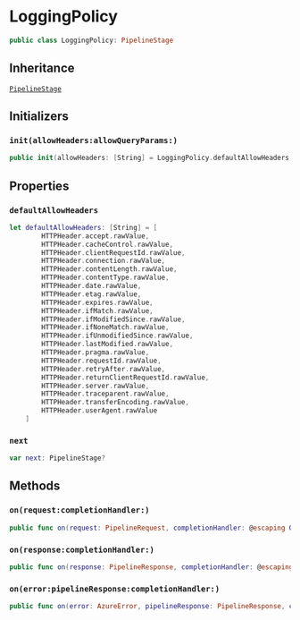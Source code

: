 # LoggingPolicy

``` swift
public class LoggingPolicy:​ PipelineStage
```

## Inheritance

[`PipelineStage`](docs/core/PipelineStage)

## Initializers

### `init(allowHeaders:​allowQueryParams:​)`

``` swift
public init(allowHeaders:​ [String] = LoggingPolicy.defaultAllowHeaders, allowQueryParams:​ [String] = [])
```

## Properties

### `defaultAllowHeaders`

``` swift
let defaultAllowHeaders:​ [String] = [
        HTTPHeader.accept.rawValue,
        HTTPHeader.cacheControl.rawValue,
        HTTPHeader.clientRequestId.rawValue,
        HTTPHeader.connection.rawValue,
        HTTPHeader.contentLength.rawValue,
        HTTPHeader.contentType.rawValue,
        HTTPHeader.date.rawValue,
        HTTPHeader.etag.rawValue,
        HTTPHeader.expires.rawValue,
        HTTPHeader.ifMatch.rawValue,
        HTTPHeader.ifModifiedSince.rawValue,
        HTTPHeader.ifNoneMatch.rawValue,
        HTTPHeader.ifUnmodifiedSince.rawValue,
        HTTPHeader.lastModified.rawValue,
        HTTPHeader.pragma.rawValue,
        HTTPHeader.requestId.rawValue,
        HTTPHeader.retryAfter.rawValue,
        HTTPHeader.returnClientRequestId.rawValue,
        HTTPHeader.server.rawValue,
        HTTPHeader.traceparent.rawValue,
        HTTPHeader.transferEncoding.rawValue,
        HTTPHeader.userAgent.rawValue
    ]
```

### `next`

``` swift
var next:​ PipelineStage?
```

## Methods

### `on(request:​completionHandler:​)`

``` swift
public func on(request:​ PipelineRequest, completionHandler:​ @escaping OnRequestCompletionHandler)
```

### `on(response:​completionHandler:​)`

``` swift
public func on(response:​ PipelineResponse, completionHandler:​ @escaping OnResponseCompletionHandler)
```

### `on(error:​pipelineResponse:​completionHandler:​)`

``` swift
public func on(error:​ AzureError, pipelineResponse:​ PipelineResponse, completionHandler:​ @escaping OnErrorCompletionHandler)
```
